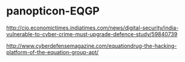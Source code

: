 # panopticon-EQGP

http://cio.economictimes.indiatimes.com/news/digital-security/india-vulnerable-to-cyber-crime-must-upgrade-defence-study/59840739

http://www.cyberdefensemagazine.com/equationdrug-the-hacking-platform-of-the-equation-group-apt/
